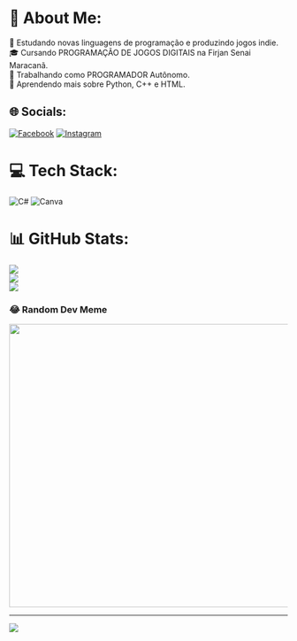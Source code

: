 # 💫 About Me:
🤔   Estudando novas linguagens de programação e produzindo jogos indie.<br>🎓   Cursando PROGRAMAÇÃO DE JOGOS DIGITAIS na Firjan Senai Maracanã.<br>💼   Trabalhando como PROGRAMADOR Autônomo.<br>🌱   Aprendendo mais sobre Python, C++ e HTML.


## 🌐 Socials:
[![Facebook](https://img.shields.io/badge/Facebook-%231877F2.svg?logo=Facebook&logoColor=white)](https://facebook.com/alex.abelha.3538) [![Instagram](https://img.shields.io/badge/Instagram-%23E4405F.svg?logo=Instagram&logoColor=white)](https://instagram.com/abelhaalex) 

# 💻 Tech Stack:
![C#](https://img.shields.io/badge/c%23-%23239120.svg?style=for-the-badge&logo=c-sharp&logoColor=white) ![Canva](https://img.shields.io/badge/Canva-%2300C4CC.svg?style=for-the-badge&logo=Canva&logoColor=white)
# 📊 GitHub Stats:
![](https://github-readme-stats.vercel.app/api?username=Kenon07&theme=radical&hide_border=false&include_all_commits=true&count_private=false)<br/>
![](https://github-readme-streak-stats.herokuapp.com/?user=Kenon07&theme=radical&hide_border=false)<br/>
![](https://github-readme-stats.vercel.app/api/top-langs/?username=Kenon07&theme=radical&hide_border=false&include_all_commits=true&count_private=false&layout=compact)

### 😂 Random Dev Meme
<img src="https://random-memer.herokuapp.com/" width="512px"/>

---
[![](https://visitcount.itsvg.in/api?id=Kenon07&icon=2&color=10)](https://visitcount.itsvg.in)

<!-- Proudly created with GPRM ( https://gprm.itsvg.in ) -->
